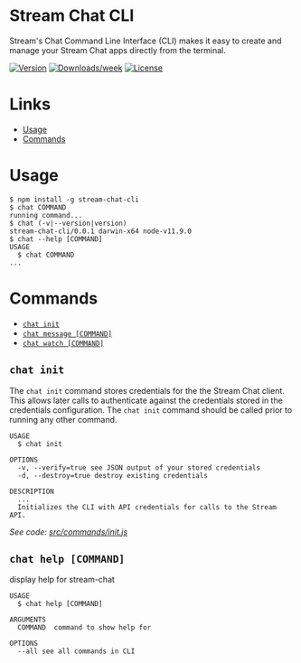 # Stream Chat CLI

Stream's Chat Command Line Interface (CLI) makes it easy to create and manage your Stream Chat apps directly from the terminal.

[![Version](https://img.shields.io/npm/v/stream-chat-cli.svg)](https://npmjs.org/package/stream-chat-cli)
[![Downloads/week](https://img.shields.io/npm/dw/stream-chat-cli.svg)](https://npmjs.org/package/stream-chat-cli)
[![License](https://img.shields.io/npm/l/stream-chat-cli.svg)](https://github.com/nparsons08/stream-chat-cli/blob/master/package.json)

# Links

-   [Usage](#usage)
-   [Commands](#commands)

# Usage

```sh-session
$ npm install -g stream-chat-cli
$ chat COMMAND
running command...
$ chat (-v|--version|version)
stream-chat-cli/0.0.1 darwin-x64 node-v11.9.0
$ chat --help [COMMAND]
USAGE
  $ chat COMMAND
...
```

# Commands

-   [`chat init`](#stream-chat-init)
-   [`chat message [COMMAND]`](#stream-chat-cli-message)
-   [`chat watch [COMMAND]`](#stream-chat-cli-watch)

## `chat init`

The `chat init` command stores credentials for the the Stream Chat client. This allows later calls to authenticate against the credentials stored in the credentials configuration. The `chat init` command should be called prior to running any other command.

```
USAGE
  $ chat init

OPTIONS
  -v, --verify=true see JSON output of your stored credentials
  -d, --destroy=true destroy existing credentials

DESCRIPTION
  ...
  Initializes the CLI with API credentials for calls to the Stream API.
```

_See code: [src/commands/init.js](https://github.com/nparsons08/stream-chat/blob/v0.0.1/src/commands/hello.js)_

## `chat help [COMMAND]`

display help for stream-chat

```
USAGE
  $ chat help [COMMAND]

ARGUMENTS
  COMMAND  command to show help for

OPTIONS
  --all see all commands in CLI
```
